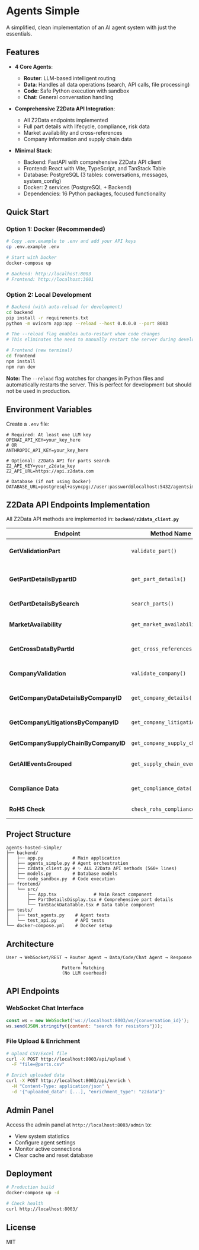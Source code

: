 # Agents Simple

A simplified, clean implementation of an AI agent system with just the essentials.

## Features

- **4 Core Agents**:
  - **Router**: LLM-based intelligent routing
  - **Data**: Handles all data operations (search, API calls, file processing)
  - **Code**: Safe Python execution with sandbox
  - **Chat**: General conversation handling

- **Comprehensive Z2Data API Integration**:
  - All Z2Data endpoints implemented
  - Full part details with lifecycle, compliance, risk data
  - Market availability and cross-references
  - Company information and supply chain data

- **Minimal Stack**:
  - Backend: FastAPI with comprehensive Z2Data API client
  - Frontend: React with Vite, TypeScript, and TanStack Table
  - Database: PostgreSQL (3 tables: conversations, messages, system_config)
  - Docker: 2 services (PostgreSQL + Backend)
  - Dependencies: 16 Python packages, focused functionality

## Quick Start

### Option 1: Docker (Recommended)

```bash
# Copy .env.example to .env and add your API keys
cp .env.example .env

# Start with Docker
docker-compose up

# Backend: http://localhost:8003
# Frontend: http://localhost:3001
```

### Option 2: Local Development

```bash
# Backend (with auto-reload for development)
cd backend
pip install -r requirements.txt
python -m uvicorn app:app --reload --host 0.0.0.0 --port 8003

# The --reload flag enables auto-restart when code changes
# This eliminates the need to manually restart the server during development

# Frontend (new terminal)
cd frontend
npm install
npm run dev
```

**Note:** The `--reload` flag watches for changes in Python files and automatically restarts the server. This is perfect for development but should not be used in production.

## Environment Variables

Create a `.env` file:

```env
# Required: At least one LLM key
OPENAI_API_KEY=your_key_here
# OR
ANTHROPIC_API_KEY=your_key_here

# Optional: Z2Data API for parts search
Z2_API_KEY=your_z2data_key
Z2_API_URL=https://api.z2data.com

# Database (if not using Docker)
DATABASE_URL=postgresql+asyncpg://user:password@localhost:5432/agentsimple
```

## Z2Data API Endpoints Implementation

All Z2Data API methods are implemented in: **`backend/z2data_client.py`**

| **Endpoint** | **Method Name** | **Test Query** | **Status** |
|-------------|----------------|----------------|------------|
| **GetValidationPart** | `validate_part()` | Internal use for part validation | ✅ Implemented |
| **GetPartDetailsBypartID** | `get_part_details()` | "LM317-W Texas Instruments Incorporated" | ✅ Tested |
| **GetPartDetailsBySearch** | `search_parts()` | "search BAV99" | ✅ Implemented |
| **MarketAvailability** | `get_market_availability()` | "market availability for LM317T" | ✅ Implemented |
| **GetCrossDataByPartId** | `get_cross_references()` | "cross references for LM317" | ✅ Implemented |
| **CompanyValidation** | `validate_company()` | Internal use for company validation | ✅ Implemented |
| **GetCompanyDataDetailsByCompanyID** | `get_company_details()` | "company details Texas Instruments" | ✅ Implemented |
| **GetCompanyLitigationsByCompanyID** | `get_company_litigations()` | "Intel litigation history" | ✅ Implemented |
| **GetCompanySupplyChainByCompanyID** | `get_company_supply_chain()` | "NXP supply chain" | ✅ Implemented |
| **GetAllEventsGrouped** | `get_supply_chain_events()` | "recent supply chain events" | ✅ Implemented |
| **Compliance Data** | `get_compliance_data()` | "RoHS compliance TPS62840" | ✅ Implemented |
| **RoHS Check** | `check_rohs_compliance()` | "RoHS status for BAV99" | ✅ Implemented |

## Project Structure

```
agents-hosted-simple/
├── backend/
│   ├── app.py           # Main application
│   ├── agents_simple.py # Agent orchestration
│   ├── z2data_client.py # ✨ ALL Z2Data API methods (560+ lines)
│   ├── models.py        # Database models
│   └── code_sandbox.py  # Code execution
├── frontend/
│   └── src/
│       ├── App.tsx              # Main React component
│       ├── PartDetailsDisplay.tsx # Comprehensive part details
│       └── TanStackDataTable.tsx # Data table component
├── tests/
│   ├── test_agents.py    # Agent tests
│   └── test_api.py       # API tests
└── docker-compose.yml    # Docker setup
```

## Architecture

```
User → WebSocket/REST → Router Agent → Data/Code/Chat Agent → Response
                            ↓
                     Pattern Matching
                     (No LLM overhead)
```


## API Endpoints

### WebSocket Chat Interface
```javascript
const ws = new WebSocket('ws://localhost:8003/ws/{conversation_id}');
ws.send(JSON.stringify({content: "search for resistors"}));
```

### File Upload & Enrichment
```bash
# Upload CSV/Excel file
curl -X POST http://localhost:8003/api/upload \
  -F "file=@parts.csv"

# Enrich uploaded data
curl -X POST http://localhost:8003/api/enrich \
  -H "Content-Type: application/json" \
  -d '{"uploaded_data": [...], "enrichment_type": "z2data"}'
```


## Admin Panel

Access the admin panel at `http://localhost:8003/admin` to:
- View system statistics
- Configure agent settings
- Monitor active connections
- Clear cache and reset database

## Deployment

```bash
# Production build
docker-compose up -d

# Check health
curl http://localhost:8003/
```

## License

MIT
